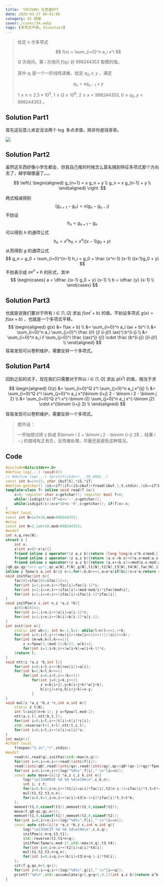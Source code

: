 ```yaml
---
title: 「UOJ500」任意基DFT
date: 2020-03-27 00:41:00
category: OI 题解
cover: /cover/34.webp
tags: [多项式平移, bluestain]
---
```


> 给定 $n$ 次多项式
> 
> $$
> f(x) = \sum_{i=0}^n a_i x^i
> $$
> 
> $Q$ 次询问，第 $i$ 次询问 $f(q_i)$ 对 $998244353$ 取模的值。
> 
> 其中 $q_i$ 是一个一阶线性递推，给定 $q_0, x, y$ ，满足
> 
> $$
> q_n = x q_{n-1} + y
> $$
> 
> $1 \leq n \leq 2.5 \times 10^5, \ 1 \leq Q \leq 10^6, \ 2 \leq x < 998244353, \ 0 \leq q_0, y < 998244353$ 。

<!--more-->

## Solution Part1

首先这玩意儿肯定没法两个 $\log$ 多点求值，除非你是钱哥哥。

<img src="https://static.memset0.cn/img/v1/20200801203057.png" width:320px margin:auto>


## Solution Part2

虽然这东西好像小学生都会，但我自己推的时候怎么莫名搞到特征多项式那个方向去了，越学越傻逼了。。。

$$
\left\{ \begin{aligned}
g_{n+1} = x g_n + y \\
g_n = x g_{n-1} + y \\
\end{aligned} \right.
$$

两式相减得到
$$
(g_{n+1}-g_n) = x (g_n - g_{n-1})
$$
不妨设
$$
h_n = g_{n+1} - g_n
$$
可以得到 $h$ 的通项公式
$$
h_n = x^n h_0 = x^n ((x-1) g_0 + y)
$$
从而得到 $g$ 的通项公式
$$
g_n = g_0 + \sum_{i=0}^{n-1} h_i = g_0 + \frac {x^n-1} {x-1} ((x-1)g_0 + y)
$$
不妨表示成 $ax^n + b$ 的形式，其中
$$
\begin{cases}
a = \dfrac {(x-1) g_0 + y} {x-1} \\
b = \dfrac {y} {x-1} \\
\end{cases}
$$

## Solution Part3

也就是说我们要对于所有 $i \in [1, Q]$ 求出 $f(a x^i + b)$ 的值，不妨设多项式 $g(x) = f(ax + b)$ ，也就是一个多项式平移。
$$
\begin{aligned}
g(x)
&= f(ax + b) \\
&= \sum_{i=0}^n a_i (ax + b)^i \\
&= \sum_{i=0}^n a_i \sum_{j=0}^i \frac {i!} {j! (i-j)!} (ax)^j b^{i-j} \\
&= \sum_{i=0}^n a_i i! \sum_{j=0}^i \frac {(ax)^j} {j!} \cdot \frac {b^{i-j}} {(i-j)!} \\
\end{aligned}
$$
容易发现可以卷积维护，需要反转一个多项式。

## Solution Part4

回到之前的式子，现在我们只需要对于所以 $i \in [1, Q]$ 求出 $g(x^i)$ 的值，相当于求

$$
\begin{aligned}
G(z)
&= \sum_{i=0}^Q z^i \sum_{j=0}^n a_j x^{ij} \\
&= \sum_{i=0}^Q z^i \sum_{j=0}^n a_j x^{\binom {i+j} 2 - \binom i 2 - \binom j 2} \\
&= \sum_{i=0}^Q z^i x^{-\binom i2} \sum_{j=0}^n a_j x^{-\binom j2} \cdot x^{\binom {i+j} 2} \\
\end{aligned}
$$

容易发现可以卷积维护，需要反转一个多项式。

> 题外话：
>
> 一开始想过把 $ij$ 拆成 $\binom i 2 + \binom j 2 - \binom {i-j} 2$ ，结果 $i-j$ 的值域有正有负，反而难处理，尽量还是避免这种情况。

## Code

```cpp
#include<bits/stdc++.h>
#define log(...) (void(0))
// #define log(...) fprintf(stderr,__VA_ARGS__)
const int S=1<<21; char ibuf[S],*iS,*iT;
#define getchar() (iS==iT?(iT=(iS=ibuf)+fread(ibuf,1,S,stdin),(iS==iT?EOF:*iS++)):*iS++)
template<class T> inline void read(T &x){
    x=0; register char c=getchar(); register bool f=0;
    while(!isdigit(c))f^=c=='-',c=getchar();
    while(isdigit(c))x=x*10+c-'0',c=getchar(); if(f)x=-x;
}
#ifdef local
const int N=1e3+10,mod=998244353;
#else
const int N=2.1e6+10,mod=998244353;
#endif
int n,q,rev[N];
struct z {
    int x;
    z(int x=0):x(x){}
    friend inline z operator*(z a,z b){return (long long)a.x*b.x%mod;}
    friend inline z operator-(z a,z b){return (a.x-=b.x)<0?a.x+mod:a.x;}
    friend inline z operator+(z a,z b){return (a.x+=b.x)>=mod?a.x-mod:a.x;}
}q0,qx,qy/*orz qy*/,qc,w[N],f[N],g[N],t1[N],t2[N],t3[N],t4[N],fac[N],ifac[N];
inline z fpow(z a,int b){z s=1;for(;b;b>>=1,a=a*a)if(b&1)s=s*a;return s;}
void initFac(int n){
    fac[0]=ifac[0]=ifac[1]=1;
    for(int i=1;i<=n;i++)fac[i]=fac[i-1]*i;
    for(int i=2;i<=n;i++)ifac[i]=(mod-mod/i)*ifac[mod%i];
    for(int i=2;i<=n;i++)ifac[i]=ifac[i-1]*ifac[i];
}
void initPow(z c,int n,z *a,z *b){
    a[0]=b[0]=1;
    for(int i=1;i<n;i++)a[i]=a[i-1]*c;
    for(int i=1;i<n;i++)b[i]=b[i-1]*a[i-1];
}
int init(int n){
    static int wk=1; int k=-1,l=1; while(l<n)l<<=1,++k;
    for(int i=0;i<l;i++)rev[i]=(rev[i>>1]>>1)|((i&1)<<k);
    for(int &k=wk;k<l;k<<=1){
        z c=fpow(3,(mod-1)/k/2); w[k]=1;
        for(int i=1;i<k;i++)w[i+k]=w[i+k-1]*c;
    }return l;
}
void ntt(z *a,z *b,int l){
    for(int i=0;i<l;i++)b[rev[i]]=a[i];
    for(int k=1;k<l;k<<=1)
        for(int i=0;i<l;i+=(k<<1))
            for(int j=0;j<k;j++){
                z x=b[i+j],y=b[i+j+k]*w[j+k];
                b[i+j]=x+y,b[i+j+k]=x-y;
            }
}
void mul(z *a,z *b,z *c,int n,int m){
    static z t[N];
    int l=init(n+m-1); z v=fpow(l,mod-2);
    ntt(a,c,l),ntt(b,t,l);
    for(int i=0;i<l;i++)t[i]=t[i]*c[i];
    std::reverse(t+1,t+l),ntt(t,c,l);
    for(int i=0;i<l;i++)c[i]=c[i]*v;
}
int main(){
#ifdef local
    freopen("1.in","r",stdin);
#endif
    read(n),read(q),initFac(std::max(n,q));
    for(int i=0;i<=n;i++)read((int&)f[i]);
    read((int&)q0),read((int&)qx),read((int&)qy),qc=(q0*(qx-1)+qy)*fpow(qx-1,mod-2);
    for(int i=0;i<=n;i++)log("%d%c",f[i]," \n"[i==n]);
    const auto move=[&](z *a,z c,z k,int n){
        log("\e[33mMOVE %d %d %d\e[0m\n",c,k,n);
        int i; z t;
        for(i=0,t=1;i<n;i++)t1[i]=a[i]*fac[i],t2[n-i-1]=ifac[i]*t,t=t*c;
        mul(t1,t2,t3,n,n);
        for(i=0,t=1;i<n;i++)a[i]=t3[n-1+i]*ifac[i]*t,t=t*k;
    };
    memset(t1,0,sizeof(t1)),memset(t2,0,sizeof(t2));
    move(f,q0-qc,qc,n+1);
    memset(t1,0,sizeof(t1)),memset(t2,0,sizeof(t2));
    for(int i=0;i<=n;i++)log("%d%c",f[i]," \n"[i==n]);
    const auto czt=[&](z *a,z *b,z c,int n,int q){
        log("\e[33mCZT %d %d %d\e[0m\n",c,n,q);
        initPow(c,n+q,t3,t1);
        std::reverse(t1,t1+n+q);
        initPow(fpow(c,mod-2),std::max(n,q),t3,t4);
        for(int i=0;i<n;i++)t2[i]=a[i]*t4[i];
        mul(t1,t2,t3,n+q,n);
        for(int i=0;i<q;i++)b[i]=t3[n+q-1-i]*t4[i];
    };
    czt(f,g,qx,n+1,q+1);
    for(int i=0;i<=q;i++)log("%d%c",g[i]," \n"[i==q]);
    printf("%d\n",std::accumulate(g+1,g+q+1,0,[](int a,z b){return a^b.x;}));
}
```